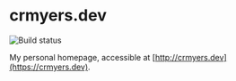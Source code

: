 # crmyers.dev
![Build status](https://codebuild.us-east-1.amazonaws.com/badges?uuid=eyJlbmNyeXB0ZWREYXRhIjoidzFFVnJrZUpsODNJN29MMXp4V0tXNWJ2K3Q2bWR6YjcyTGlncUxJeEJ1OTBzY0FWV0VTQVI2QlR6MHVHTVZBOXRGcnhHSFY0K2ErcXV5TTBoc2hOMzg4PSIsIml2UGFyYW1ldGVyU3BlYyI6ImpDQU9aVkkrMHJhdFdJUWoiLCJtYXRlcmlhbFNldFNlcmlhbCI6MX0%3D&branch=master)

My personal homepage, accessible at [http://crmyers.dev](https://crmyers.dev).

